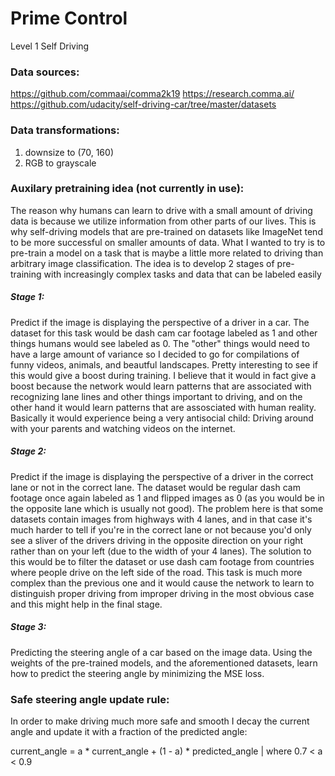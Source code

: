 # Prime Control
Level 1 Self Driving

### Data sources:
https://github.com/commaai/comma2k19
https://research.comma.ai/
https://github.com/udacity/self-driving-car/tree/master/datasets

### Data transformations:
1. downsize to (70, 160)
2. RGB to grayscale

### Auxilary pretraining idea (not currently in use):
The reason why humans can learn to drive with a small amount of driving data is because we utilize information from other parts of our lives. This is why self-driving models that are pre-trained on datasets like ImageNet tend to be more successful on smaller amounts of data. What I wanted to try is to pre-train a model on a task that is maybe a little more related to driving than arbitrary image classification. The idea is to develop 2 stages of pre-training with increasingly complex tasks and data that can be labeled easily

##### Stage 1:
  Predict if the image is displaying the perspective of a driver in a car. The dataset for this task would be dash cam car footage labeled as 1 and other things humans would see labeled as 0. The "other" things would need to have a large amount of variance so I decided to go for compilations of funny videos, animals, and beautful landscapes. Pretty interesting to see if this would give a boost during training. I believe that it would in fact give a boost because the network would learn patterns that are associated with recognizing lane lines and other things important to driving, and on the other hand it would learn patterns that are assosciated with human reality. Basically it would experience being a very antisocial child: Driving around with your parents and watching videos on the internet.

##### Stage 2:
  Predict if the image is displaying the perspective of a driver in the correct lane or not in the correct lane. The dataset would be regular dash cam footage once again labeled as 1 and flipped images as 0 (as you would be in the opposite lane which is usually not good). The problem here is that some datasets contain images from highways with 4 lanes, and in that case it's much harder to tell if you're in the correct lane or not because you'd only see a sliver of the drivers driving in the opposite direction on your right rather than on your left (due to the width of your 4 lanes). The solution to this would be to filter the dataset or use dash cam footage from countries where people drive on the left side of the road. This task is much more complex than the previous one and it would cause the network to learn to distinguish proper driving from improper driving in the most obvious case and this might help in the final stage.
  
##### Stage 3:
  Predicting the steering angle of a car based on the image data. Using the weights of the pre-trained models, and the aforementioned datasets, learn how to predict the steering angle by minimizing the MSE loss.

### Safe steering angle update rule:
In order to make driving much more safe and smooth I decay the current angle and update it with a fraction of the predicted angle:

current_angle = a * current_angle + (1 - a) * predicted_angle        | where 0.7 < a < 0.9

